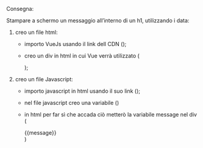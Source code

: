 Consegna:

Stampare a schermo un messaggio all’interno di un h1, utilizzando i data:

1) creo un file html:

    - importo VueJs usando il link dell CDN
      (<script src="https://unpkg.com/vue@3/dist/vue.global.js"></script>);

    - creo un div in html in cui Vue verrà utilizzato
      (<div id="app"></div>);


2) creo un file Javascript:
  
    - importo javascript in html usando il suo link
     (<script src="./js/script.js"></script>);
    - nel file javascript creo una variabile
        (<script>
          const { createApp } = Vue


    - questa variabile avrà una funzione che dovrà riportere un messagio da me deciso
                createApp({
                    data() {
                        return {
                            message: 'Hello Vue!'
                        }
                    }
                
    - successivamente sarà montata al div in html          
                }).mount('#app')
        </script>)

    - in html per far sì che accada ciò metterò la variabile message nel div
      (<div id="app">{{message}}</div>)

      
